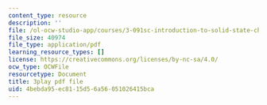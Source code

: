 ```yaml
---
content_type: resource
description: ''
file: /ol-ocw-studio-app/courses/3-091sc-introduction-to-solid-state-chemistry-fall-2010/4bebda95ec8115d56a56051026415bca_LHRZLeQ2aaM.pdf
file_size: 40974
file_type: application/pdf
learning_resource_types: []
license: https://creativecommons.org/licenses/by-nc-sa/4.0/
ocw_type: OCWFile
resourcetype: Document
title: 3play pdf file
uid: 4bebda95-ec81-15d5-6a56-051026415bca
---
```

